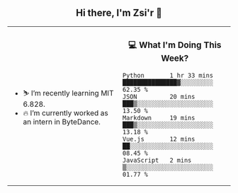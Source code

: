 <h2 align="center"> Hi there, I'm Zsi'r 👋 </h2>

<table>
    <tr>
        <td valign="center" width="50%">
            <ul>
                <li> ⛷️ I’m recently learning MIT 6.828.</li>
                <li> 🔥 I’m currently worked as an intern in ByteDance.</li>
            </ul>
        </td>
       <td valign="top" width="50%">

<h3 align="center"> 💻 What I'm Doing This Week? </h3>

<!--START_SECTION:waka-->
```text
Python       1 hr 33 mins    ███████████████▓░░░░░░░░░   62.35 % 
JSON         20 mins         ███▒░░░░░░░░░░░░░░░░░░░░░   13.50 % 
Markdown     19 mins         ███▒░░░░░░░░░░░░░░░░░░░░░   13.18 % 
Vue.js       12 mins         ██░░░░░░░░░░░░░░░░░░░░░░░   08.45 % 
JavaScript   2 mins          ▒░░░░░░░░░░░░░░░░░░░░░░░░   01.77 % 
```
<!--END_SECTION:waka-->
</td></tr>
</table>
